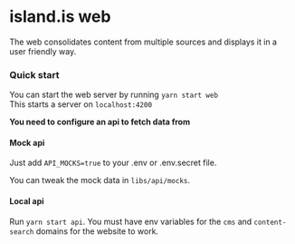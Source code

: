# island.is web

The web consolidates content from multiple sources and displays it in a user friendly way.

### Quick start

You can start the web server by running `yarn start web`  
This starts a server on `localhost:4200`

**You need to configure an api to fetch data from**

#### Mock api

Just add `API_MOCKS=true` to your .env or .env.secret file.

You can tweak the mock data in `libs/api/mocks`.

#### Local api

Run `yarn start api`. You must have env variables for the `cms` and `content-search` domains for the website to work.
